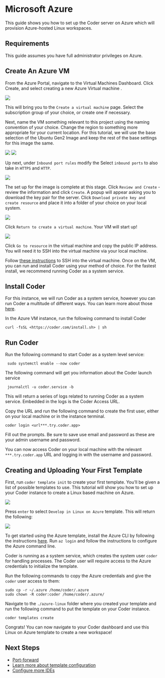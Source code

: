 # Microsoft Azure

This guide shows you how to set up the Coder server on Azure which will
provision Azure-hosted Linux workspaces.

## Requirements

This guide assumes you have full administrator privileges on Azure.

## Create An Azure VM

From the Azure Portal, navigate to the Virtual Machines Dashboard. Click Create, and select creating a new Azure Virtual machine .

<img src="../images/platforms/azure/azure1.jpg">

This will bring you to the `Create a virtual machine` page. Select the subscription group of your choice, or create one if necessary.

Next, name the VM something relevant to this project using the naming convention of your choice. Change the region to something more appropriate for your current location. For this tutorial, we will use the base selection of the Ubuntu Gen2 Image and keep the rest of the base settings for this image the same.

<img src="../images/platforms/azure/azure2.png">

<img src="../images/platforms/azure/azure3.png">

Up next, under `Inbound port rules` modify the Select `inbound ports` to also take in `HTTPS` and `HTTP`.

<img src="../images/platforms/azure/azure4.png">

The set up for the image is complete at this stage. Click `Review and Create` - review the information and click `Create`. A popup will appear asking you to download the key pair for the server. Click `Download private key and create resource` and place it into a folder of your choice on your local system.

<img src="../images/platforms/azure/azure5.png">

Click `Return to create a virtual machine`. Your VM will start up!

<img src="../images/platforms/azure/azure6.png">

Click `Go to resource` in the virtual machine and copy the public IP address. You will need it to SSH into the virtual machine via your local machine.

Follow [these instructions](https://learn.microsoft.com/en-us/azure/virtual-machines/linux-vm-connect?tabs=Linux) to SSH into the virtual machine. Once on the VM, you can run and install Coder using your method of choice. For the fastest install, we recommend running Coder as a system service.

## Install Coder

For this instance, we will run Coder as a system service, however you can run Coder a multitude of different ways. You can learn more about those [here](https://coder.com/docs/coder-oss/latest/install).

In the Azure VM instance, run the following command to install Coder

```console
curl -fsSL <https://coder.com/install.sh> | sh
```

## Run Coder

Run the following command to start Coder as a system level service:

```console
 sudo systemctl enable --now coder
```

The following command will get you information about the Coder launch service

```console
 journalctl -u coder.service -b
```

This will return a series of logs related to running Coder as a system service. Embedded in the logs is the Coder Access URL.

Copy the URL and run the following command to create the first user, either on your local machine or in the instance terminal.

```console
coder login <url***.try.coder.app>
```

Fill out the prompts. Be sure to save use email and password as these are your admin username and password.

You can now access Coder on your local machine with the relevant `***.try.coder.app` URL and logging in with the username and password.

## Creating and Uploading Your First Template

First, run `coder template init` to create your first template. You’ll be given a list of possible templates to use. This tutorial will show you how to set up your Coder instance to create a Linux based machine on Azure.

<img src="../images/platforms/azure/azure9.png">

Press `enter` to select `Develop in Linux on Azure` template. This will return the following:

<img src="../images/platforms/azure/azure10.png">

To get started using the Azure template, install the Azure CLI by following the instructions [here](https://learn.microsoft.com/en-us/cli/azure/install-azure-cli-linux?pivots=apt). Run `az login` and follow the instructions to configure the Azure command line.

Coder is running as a system service, which creates the system user `coder` for handling processes. The Coder user will require access to the Azure credentials to initialize the template.

Run the following commands to copy the Azure credentials and give the `coder` user access to them:

```console
sudo cp -r ~/.azure /home/coder/.azure
sudo chown -R coder:coder /home/coder/.azure/
```

Navigate to the `./azure-linux` folder where you created your template and run the following command to put the template on your Coder instance.

```console
coder templates create
```

Congrats! You can now navigate to your Coder dashboard and use this Linux on Azure template to create a new workspace!

## Next Steps

- [Port-forward](../networking/port-forwarding.md)
- [Learn more about template configuration](../templates/index.md)
- [Configure more IDEs](../ides/web-ides.md)
